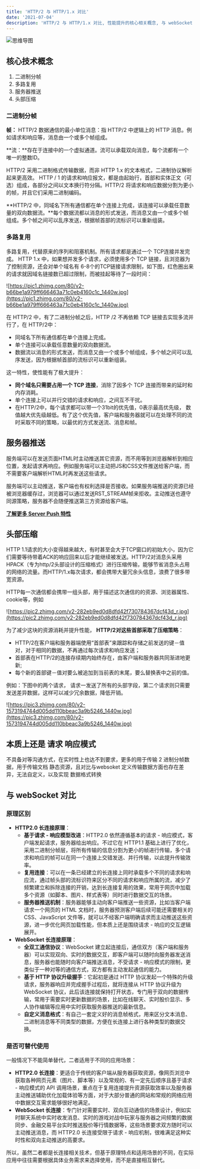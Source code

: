 ```yaml
---
title: 'HTTP/2 与 HTTP/1.x 对比'
date: '2021-07-04'
description: 'HTTP/2 与 HTTP/1.x 对比, 性能提升的核心相关概念, 与 webSocket 简单对比'
---
```

![思维导图](https://front-end-share-1257122416.cos.ap-shanghai.myqcloud.com/cgy/upic/lQPxN0.jpg)

## 核心技术概念

1. 二进制分帧
2. 多路复用
3. 服务器推送
4. 头部压缩

### 二进制分帧

**帧：** HTTP/2 数据通信的最小单位消息：指 HTTP/2 中逻辑上的 HTTP 消息。例如请求和响应等，消息由一个或多个帧组成。

**流：**存在于连接中的一个虚拟通道。流可以承载双向消息，每个流都有一个唯一的整数ID。

HTTP/2 采用二进制格式传输数据，而非 HTTP 1.x 的文本格式，二进制协议解析起来更高效。 HTTP / 1 的请求和响应报文，都是由起始行，首部和实体正文（可选）组成，各部分之间以文本换行符分隔。HTTP/2 将请求和响应数据分割为更小的帧，并且它们采用二进制编码。

**HTTP/2 中，同域名下所有通信都在单个连接上完成，该连接可以承载任意数量的双向数据流。**每个数据流都以消息的形式发送，而消息又由一个或多个帧组成。多个帧之间可以乱序发送，根据帧首部的流标识可以重新组装。

### 多路复用

多路复用，代替原来的序列和阻塞机制。所有请求都是通过一个 TCP连接并发完成。 HTTP 1.x 中，如果想并发多个请求，必须使用多个 TCP 链接，且浏览器为了控制资源，还会对单个域名有 6-8个的TCP链接请求限制，如下图，红色圈出来的请求就因域名链接数已超过限制，而被挂起等待了一段时间：

![https://pic1.zhimg.com/80/v2-b66be1a979ff666463a71c0eb4160c1c_1440w.jpg](https://pic1.zhimg.com/80/v2-b66be1a979ff666463a71c0eb4160c1c_1440w.jpg)

在 HTTP/2 中，有了二进制分帧之后，HTTP /2 不再依赖 TCP 链接去实现多流并行了，在 HTTP/2中：

- 同域名下所有通信都在单个连接上完成。
- 单个连接可以承载任意数量的双向数据流。
- 数据流以消息的形式发送，而消息又由一个或多个帧组成，多个帧之间可以乱序发送，因为根据帧首部的流标识可以重新组装。

这一特性，使性能有了极大提升：

- **同个域名只需要占用一个 TCP 连接**，消除了因多个 TCP 连接而带来的延时和内存消耗。
- 单个连接上可以并行交错的请求和响应，之间互不干扰。
- 在HTTP/2中，每个请求都可以带一个31bit的优先值，0表示最高优先级， 数值越大优先级越低。有了这个优先值，客户端和服务器就可以在处理不同的流时采取不同的策略，以最优的方式发送流、消息和帧。

## **服务器推送**

服务端可以在发送页面HTML时主动推送其它资源，而不用等到浏览器解析到相应位置，发起请求再响应。例如服务端可以主动把JS和CSS文件推送给客户端，而不需要客户端解析HTML时再发送这些请求。

服务端可以主动推送，客户端也有权利选择是否接收。如果服务端推送的资源已经被浏览器缓存过，浏览器可以通过发送RST_STREAM帧来拒收。主动推送也遵守同源策略，服务器不会随便推送第三方资源给客户端。

[**了解更多 Server Push 特性**](https://link.zhihu.com/?target=https%3A//tech.upyun.com/article/294/1.html%3Futm_source%3Dzhihu%26utm_medium%3Dreferral%26utm_campaign%3D26559480%26utm_term%3Dhttp2)

## **头部压缩**

HTTP 1.1请求的大小变得越来越大，有时甚至会大于TCP窗口的初始大小，因为它们需要等待带着ACK的响应回来以后才能继续被发送。HTTP/2对消息头采用HPACK（专为http/2头部设计的压缩格式）进行压缩传输，能够节省消息头占用的网络的流量。而HTTP/1.x每次请求，都会携带大量冗余头信息，浪费了很多带宽资源。

HTTP每一次通信都会携带一组头部，用于描述这次通信的的资源、浏览器属性、cookie等，例如

![https://pic2.zhimg.com/v2-282eb9ed0d8dfd42f730784367dcf43d_r.jpg](https://pic2.zhimg.com/v2-282eb9ed0d8dfd42f730784367dcf43d_r.jpg)

为了减少这块的资源消耗并提升性能， **HTTP/2对这些首部采取了压缩策略**：

- HTTP/2在客户端和服务器端使用“首部表”来跟踪和存储之前发送的键－值对，对于相同的数据，不再通过每次请求和响应发送；
- 首部表在HTTP/2的连接存续期内始终存在，由客户端和服务器共同渐进地更新;
- 每个新的首部键－值对要么被追加到当前表的末尾，要么替换表中之前的值。

例如：下图中的两个请求， 请求一发送了所有的头部字段，第二个请求则只需要发送差异数据，这样可以减少冗余数据，降低开销。

![https://pic3.zhimg.com/80/v2-1573194744d005dd110bbeac3a9b5246_1440w.jpg](https://pic3.zhimg.com/80/v2-1573194744d005dd110bbeac3a9b5246_1440w.jpg)

## 本质上还是 请求 响应模式

不具备对等沟通方式，在实时性上也达不到要求，更多的用于传输 2 进制分帧数据，用于传输文档 静态资源，且对比与websoket 定义传输数据方面也存在差异，无法自定义，以及实现 数据格式转换

## 与 webSocket 对比

### **原理区别**

- **HTTP2.0 长连接原理**：
    - **基于请求 - 响应模型改进**：HTTP2.0 依然遵循基本的请求 - 响应模式，客户端发起请求，服务器给出响应。不过它在 HTTP1.1 基础上进行了优化，采用二进制分帧层，将所有传输的信息分割为更小的帧进行传输，多个请求和响应的帧可以在同一个连接上交错发送、并行传输，以此提升传输效率。
    - **复用连接**：可以在一条已经建立的长连接上同时承载多个不同的请求和响应流，通过帧头部的流标识符来区分不同的请求和响应所属的流，减少了频繁建立和拆除连接的开销，达到长连接复用的效果，常用于网页中加载多个资源（如脚本、图片、样式表等）同时进行数据交互的场景。
    - **服务器推送机制**：服务器能够主动向客户端推送一些资源，比如当客户端请求一个网页的 HTML 文档时，服务器预测客户端后续可能还需要相关的 CSS、JavaScript 文件等，就可以不经客户端明确请求而主动推送这些资源，进一步优化网页加载性能，但本质上还是围绕请求 - 响应的交互逻辑展开。
- **WebSocket 长连接原理**：
    - **全双工通信协议**：WebSocket 建立起连接后，通信双方（客户端和服务器）可以实现双向、实时的数据交互，即客户端可以随时向服务器发送消息，服务器也能随时向客户端推送消息，不受请求 - 响应模式的限制，更类似于一种对等的通信方式，双方都有主动发起通信的能力。
    - **基于 HTTP 协议升级握手**：它起初是通过 HTTP 协议发起一个特殊的升级请求，服务器响应并完成握手过程后，就将连接从 HTTP 协议升级为 WebSocket 协议，此后该连接就保持打开状态，专门用于双向的数据传输，常用于需要实时更新数据的场景，比如在线聊天、实时股价显示、多人协作编辑等应用中实时获取服务器推送的最新信息。
    - **自定义消息格式**：有自己一套定义好的消息帧格式，用来区分文本消息、二进制消息等不同类型的数据，方便在长连接上进行各种类型的数据交换。

### **是否可替代使用**

一般情况下不能简单替代，二者适用于不同的应用场景：

- **HTTP2.0 长连接**：更适合于传统的客户端从服务器获取资源，像网页浏览中获取各种网页元素（图片、脚本等）以及常规的、有一定先后顺序且基于请求 - 响应模式的 API 调用场景，重点在于复用连接提升资源获取效率以及服务器主动推送辅助优化加载体验等方面，对于大部分普通的网站和常规的网络应用中数据交互需求能够很好地满足。
- **WebSocket 长连接**：专门针对需要实时、双向互动通信的场景设计，例如实时聊天系统中实时收发消息、实时的游戏对战中玩家与服务器之间频繁的数据同步、金融交易平台实时推送股价等行情数据等，这些场景要求双方随时可以主动推送消息，而 HTTP2.0 长连接受限于请求 - 响应机制，很难满足这种实时性和双向主动推送的高要求。

所以，虽然二者都是长连接相关技术，但基于原理特点和适用场景的不同，在实际应用中往往需要根据具体业务需求来选择使用，而不是直接相互替代。

